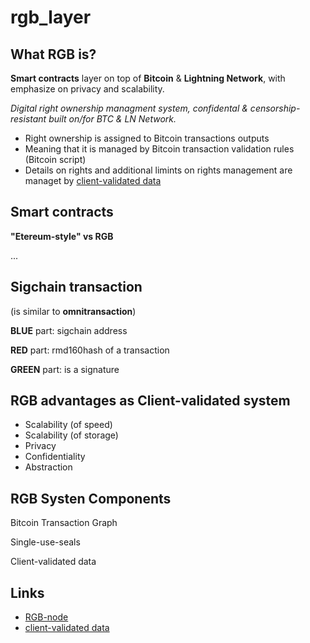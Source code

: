 # rgb_layer

## What RGB is?

**Smart contracts** layer on top of **Bitcoin** & **Lightning Network**, with emphasize on privacy and scalability.

*Digital right ownership managment system, confidental & censorship-resistant built on/for BTC & LN Network.*

- Right ownership is assigned to Bitcoin transactions outputs
- Meaning that it is managed by Bitcoin transaction validation rules (Bitcoin script)
- Details on rights and additional limints on rights management are managet by [client-validated data](https://github.com/LNP-BP/client_side_validation/)

## Smart contracts

**"Etereum-style" vs RGB**

...


## Sigchain transaction

(is similar to **omnitransaction**)

**BLUE** part: sigchain address

**RED** part: rmd160hash of a transaction

**GREEN** part: is a signature


## RGB advantages as Client-validated system

- Scalability (of speed)
- Scalability (of storage)
- Privacy
- Confidentiality
- Abstraction


## RGB Systen Components

Bitcoin Transaction Graph

Single-use-seals

Client-validated data

## Links

- [RGB-node](https://github.com/RGB-WG/rgb-node)
- [client-validated data](https://github.com/LNP-BP/client_side_validation/)




